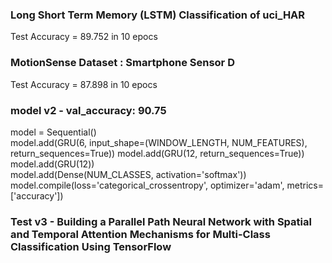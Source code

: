 ### Long Short Term Memory (LSTM) Classification of uci_HAR
Test Accuracy = 89.752 in 10 epocs
###  MotionSense Dataset : Smartphone Sensor D
Test Accuracy = 87.898 in 10 epocs

### model v2 - val_accuracy: 90.75
model = Sequential()	
model.add(GRU(6, input_shape=(WINDOW_LENGTH, NUM_FEATURES), return_sequences=True))	
model.add(GRU(12, return_sequences=True))  	
model.add(GRU(12)) 		
model.add(Dense(NUM_CLASSES, activation='softmax')) 	
model.compile(loss='categorical_crossentropy', optimizer='adam', metrics=['accuracy'])	


### Test v3 - Building a Parallel Path Neural Network with Spatial and Temporal Attention Mechanisms for Multi-Class Classification Using TensorFlow
